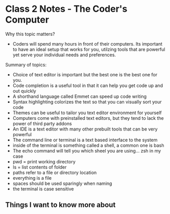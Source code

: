 # Class 2 Notes - The Coder's Computer

Why this topic matters?
- Coders will spend many hours in front of their computers.  Its important to have an ideal setup that works for you, utilzing tools that are powerful yet serve your individual needs and preferences. 

Summary of topics:
- Choice of text editor is important but the best one is the best one for you.
- Code completion is a useful tool in that it can help you get code up and out quickly
- A shorthand language called Emmet can speed up code writing
- Syntax highlighting colorizes the text so that you can visually sort your code
- Themes can be useful to tailor you text editor environment for yourself
- Computers come with preinstalled text editors, but they tend to lack the power of third party addons
- An IDE is a text editor with many other prebuilt tools that can be very powerful
- The command line or terminal is a text based interface to the system
- inside of the terminal is something called a shell, a common one is bash
- The echo command will tell you which sheel you are using... zsh in my case
- pwd = print working directory
- ls = list contents of folder
- paths refer to a file or directory location
- everything is a file
- spaces should be used sparingly when naming
- the terminal is case sensitive

 ## Things I want to know more about
